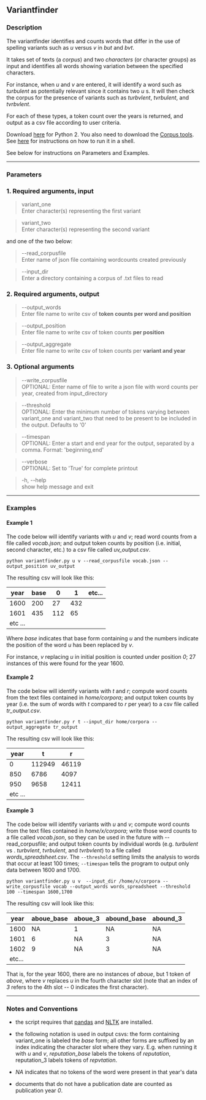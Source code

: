 ## Variantfinder

### Description
The variantfinder identifies and counts words that differ in the use of spelling variants such as _u_ versus _v_ in _but_ and _bvt_. 

It takes set of texts (a _corpus_) and two _characters_ (or character groups) as input and identifies all words showing variation between the specified characters. 

For instance, when _u_ and _v_ are entered, it will identify a word such as _turbulent_ as potentially relevant since it 
contains two _u_ s. It will then check the corpus for the presence of variants such as _turbvlent_, _tvrbulent_, and _tvrbvlent_.

For each of these types, a token count over the years is returned, and output as a csv file according to user criteria. 

Download [here](https://raw.githubusercontent.com/patrickschu/editdistance/master/analysis_scripts/variantfinder.py) for Python 2. You also need to download the [Corpus tools](https://github.com/patrickschu/editdistance/blob/master/analysis_scripts/emodcorpustools.py). See [here](https://github.com/patrickschu/tgdp/blob/master/summer16/shell_basics.MD) for instructions on how to run it in a shell. 

See below for instructions on Parameters and Examples. 


----

### Parameters

### 1. Required arguments, input

> variant_one           
Enter character(s) representing the first variant

>  variant_two           
Enter character(s) representing the second variant

and one of the two below:

> \--read_corpusfile           
Enter name of json file containing wordcounts created
                        previously

>  \--input_dir           
Enter a directory containing a corpus of .txt files
                        to read

### 2. Required arguments, output

>  \--output_words            
Enter file name to write csv of **token counts per word
                        and position**

>  \--output_position           
Enter file name to write csv of token counts **per
                        position**

>  \--output_aggregate           
Enter file name to write csv of token counts per
                        **variant and year**

### 3. Optional arguments
                        
>  \--write_corpusfile          
OPTIONAL: Enter name of file to write a json file with word counts
                        per year, created from input_directory

>  \--threshold            
OPTIONAL: Enter the minimum number of tokens varying
                        between variant_one and variant_two that need to be
                        present to be included in the output. Defaults to '0'

>  \--timespan           
OPTIONAL: Enter a start and end year for the output,
                        separated by a comma. Format: 'beginning,end'

>  \--verbose           
OPTIONAL: Set to 'True' for complete printout

>  \-h, \--help            
show help message and exit

----

### Examples 

#### Example 1
The code below will identify variants with _u_ and _v_; 
read word counts from a file called *vocab.json*; 
and output token counts by position (i.e. initial, second character, etc.) to a csv file called *uv_output.csv*. 

    python variantfinder.py u v --read_corpusfile vocab.json --output_position uv_output

The resulting csv will look like this:


| year     |base       |  0        |  1     | etc... |
| --------- | ----------| ----------| ------ | ---- |
| 1600  | 200 | 27 | 432 | 
| 1601  | 435 | 112 | 65 | 
| etc ...|



Where *base* indicates that base form containing *u* and the numbers indicate the position of the word *u* has been replaced by *v*. 

For instance, *v* replacing *u* in initial position is counted under position *0*; 27 instances of this were found for the year 1600. 

#### Example 2
The code below will identify variants with _t_ and _r_; 
compute word counts from the text files contained in *home/corpora*; 
and output token counts by year (i.e. the sum of words with _t_ compared to _r_ per year) to a csv file called *tr_output.csv*. 

    python variantfinder.py r t --input_dir home/corpora --output_aggregate tr_output

The resulting csv will look like this:


| year        | t            | r  |
| ------------- |---------| -----|
| 0     | 112949 | 46119 |
| 850      | 6786      |   4097 |
| 950 | 9658      |    12411 |
| etc ...|

#### Example 3
The code below will identify variants with _u_ and _v_; 
compute word counts from the text files contained in *home/x/corpora*; 
write those word counts to a file called *vocab.json*, so they can be used in the future with --read_corpusfile;
and output token counts by individual words (e.g. _turbulent_ vs . _turbvlent_, _tvrbulent_, and _tvrbvlent_) to a file called *words_spreadsheet.csv*.
The `--threshold` setting limits the analysis to words that occur at least 100 times;
`--timespan` tells the program to output only data between 1600 and 1700. 

    python variantfinder.py u v  --input_dir /home/x/corpora --write_corpusfile vocab --output_words words_spreadsheet --threshold 100 --timespan 1600,1700 

The resulting csv will look like this:



| year | aboue_base | aboue_3 | abound_base | abound_3 |
| --------- | ---------- | --------- | ------- | ---- |
| 1600 | NA | 1 | NA | NA |
| 1601 | 6 | NA | 3 | NA |
| 1602 | 9 | NA | 3 | NA |
| etc...|



That is, for the year 1600, there are no instances of *aboue*, but 1 token of *above*, where *v* replaces *u* in the fourth character slot
(note that an index of *3* refers to the 4th slot -- 0 indicates the first character). 


----
### Notes and Conventions

- the script requires that [pandas](https://pandas.pydata.org/pandas-docs/stable/install.html) and [NLTK](http://www.nltk.org/install.html) are installed. 

- the following notation is used in output csvs: the form containing variant_one is labeled the *base* form; 
all other forms are suffixed by an index indicating the character slot where they vary. E.g. when running it with *u* and *v*, *reputation_base* labels the tokens of *reputation*, 
reputation_3 labels tokens of *repvtation*. 

- *NA* indicates that no tokens of the word were present in that year's data

- documents that do not have a publication date are counted as publication year *0*. 


